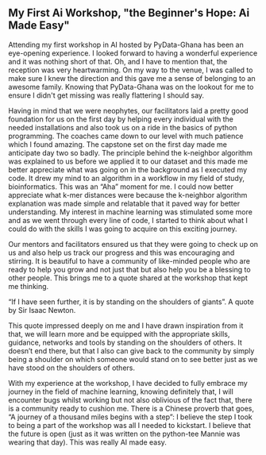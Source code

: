 ## My First Ai Workshop, "the Beginner's Hope: Ai Made Easy"

Attending my first workshop in AI hosted by PyData-Ghana has been an eye-opening experience. I looked forward to having a wonderful experience and it was nothing short of that. Oh, and I have to mention that, the reception was very heartwarming. On my way to the venue, I was called to make sure I knew the direction and this gave me a sense of belonging to an awesome family. Knowing that PyData-Ghana was on the lookout for me to ensure I didn't get missing was really flattering I should say.

Having in mind that we were neophytes, our facilitators laid a pretty good foundation for us on the first day by helping every individual with the needed installations and also took us on a ride in the basics of python programming. The coaches came down to our level with much patience which I found amazing. The capstone set on the first day made me anticipate day two so badly. The principle behind the k-neighbor algorithm was explained to us before we applied it to our dataset and this made me better appreciate what was going on in the background as I executed my code. It drew my mind to an algorithm in a workflow in my field of study, bioinformatics. This was an “Aha” moment for me. I could now better appreciate what k-mer distances were because the k-neighbor algorithm explanation was made simple and relatable that it paved way for better understanding. My interest in machine learning was stimulated some more and as we went through every line of code, I started to think about what I could do with the skills I was going to acquire on this exciting journey.

Our mentors and facilitators ensured us that they were going to check up on us and also help us track our progress and this was encouraging and stirring. It is beautiful to have a community of like-minded people who are ready to help you grow and not just that but also help you be a blessing to other people. This brings me to a quote shared at the workshop that kept me thinking.

“If I have seen further, it is by standing on the shoulders of giants”. A quote by Sir Isaac Newton.

This quote impressed deeply on me and I have drawn inspiration from it that, we will learn more and be equipped with the appropriate skills, guidance, networks and tools by standing on the shoulders of others. It doesn’t end there, but that I also can give back to the community by simply being a shoulder on which someone would stand on to see better just as we have stood on the shoulders of others.

With my experience at the workshop, I have decided to fully embrace my journey in the field of machine learning, knowing definitely that, I will encounter bugs whilst working but not also oblivious of the fact that, there is a community ready to cushion me. There is a Chinese proverb that goes, “A journey of a thousand miles begins with a step”: I believe the step I took to being a part of the workshop was all I needed to kickstart. I believe that the future is open (just as it was written on the python-tee Mannie was wearing that day). This was really AI made easy.